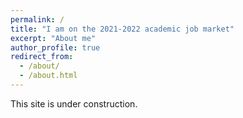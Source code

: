 ```yaml
---
permalink: /
title: "I am on the 2021-2022 academic job market"
excerpt: "About me"
author_profile: true
redirect_from: 
  - /about/
  - /about.html
---
```


This site is under construction.

